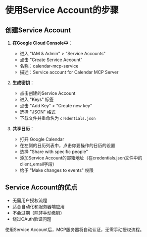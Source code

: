 # 使用Service Account的步骤

## 创建Service Account

1. **在Google Cloud Console中**：
   - 进入 "IAM & Admin" > "Service Accounts"
   - 点击 "Create Service Account"
   - 名称：calendar-mcp-service
   - 描述：Service account for Calendar MCP Server

2. **生成密钥**：
   - 点击创建的Service Account
   - 进入 "Keys" 标签
   - 点击 "Add Key" > "Create new key"
   - 选择 "JSON" 格式
   - 下载文件并重命名为 `credentials.json`

3. **共享日历**：
   - 打开 Google Calendar
   - 在左侧的日历列表中，点击你要操作的日历的设置
   - 选择 "Share with specific people"
   - 添加Service Account的邮箱地址（在credentials.json文件中的client_email字段）
   - 给予 "Make changes to events" 权限

## Service Account的优点
- 无需用户授权流程
- 适合自动化和服务器端应用
- 不会过期（除非手动撤销）
- 绕过OAuth验证问题

使用Service Account后，MCP服务器将自动认证，无需手动授权流程。